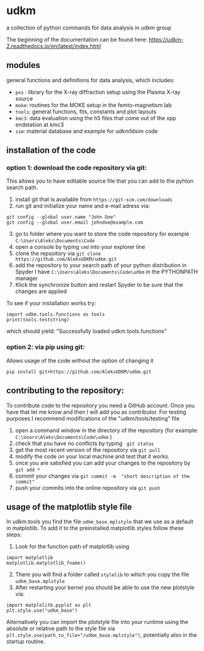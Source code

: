 # udkm
a collection of python commands for data analysis in udkm group

The beginning of the documentation can be found here: https://udkm-2.readthedocs.io/en/latest/index.html

## modules
general functions and definitions for data analysis, which includes:
- ```pxs``` : library for the X-ray diffraction setup using the Plasma X-ray source
- ```moke```: routines for the MOKE setup in the femto-magnetism lab
- ```tools```:  general functions, fits, constants and plot layouts 
- ```kmc3```:  data evaluation using the h5 files that come out of the xpp endstation at kmc3
- ```sim```: material database and example for udkm1dsim code

## installation of the code

### option 1: download the code repository via git:
This allows you to have editable source file that you can add to the pyhton search path. 

1. install git that is available from ```https://git-scm.com/downloads```
2. run git and initialize your name and e-mail adress via:
  ``` 
  git config --global user.name "John Doe"
  git config --global user.email johndoe@example.com
  ```
3. go to folder where you want to store the code repository for example ```C:\Users\Aleks\Documents\Code``` 
4. open a console by typing  ```cmd``` into your explorer line
5. clone the repsoitory via ```git clone https://github.com/AleksUDKM/udkm.git```
6. add the repository to your search path of your python distribution 
   in Spyder I have ```C:\Users\Aleks\Documents\Code\udkm``` in the PYTHONPATH manager  
7. Klick the synchronize button and restart Spyder to be sure that the changes are applied

To see if your installation works try:
```
import udkm.tools.functions as tools
print(tools.teststring)
```
which should yield: "Successfully loaded udkm.tools.functions"


### option 2: via pip using git:
Allows usage of the code without the option of changing it

```pip install git+https://github.com/AleksUDKM/udkm.git ```

## contributing to the repository:

To contribute code to the repository you need a GitHub account. 
Once you have that let me know and then I will add you as contributor. 
For testing purposes I recommend modifications of the "udkm/tools/testing" file

1. open a command window in the directory of the repository (for example: ```C:\Users\Aleks\Documents\Code\udkm``` )
2. check that you have no conflicts by typing ``` git status``` 
3. get the most recent version of the repository via ``` git pull ```
4. modify the code on your local machine and test that it works. 
5. once you are satisfied you can add your changes to the repository by  ```git add * ```
6. commit your changes via ```git commit -m  "short description of the commit" ```
7. push your commits into the online repository via ```git push``` 

## usage of the matplotlib style file

In udkm.tools you find the file ```udkm_base.mplstyle``` that we use as a default in matplotlib.
To add it to the preinstalled matplotlib styles follow these steps:

1. Look for the function path of matplotlib using
```
import matplotlib
matplotlib.matplotlib_fname()
```
2. There you will find a folder called ```stylelib``` to which you copy the file ```udkm_base.mplstyle``` 
3. After restarting your kernel you should be able to use the new plotstyle via:
```
import matplolitb.pyplot as plt
plt.style.use("udkm_base")
``` 
Alternatively you can import the plotstyle file into your runtime using the absolute or relative path
to the style file via ```plt.style.use(path_to_file+"/udkm_base.mplstyle")```, potentially also in the startup routine.
